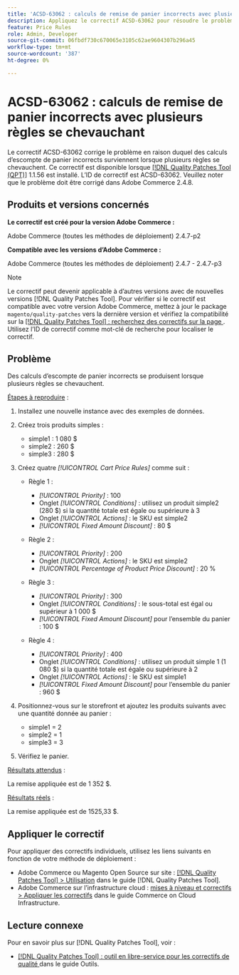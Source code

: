 ```yaml
---
title: 'ACSD-63062 : calculs de remise de panier incorrects avec plusieurs règles se chevauchant'
description: Appliquez le correctif ACSD-63062 pour résoudre le problème Adobe Commerce en raison duquel des calculs d’escompte de panier incorrects se produisent lorsque plusieurs règles se chevauchent.
feature: Price Rules
role: Admin, Developer
source-git-commit: 06fbdf730c670065e3105c62ae9604307b296a45
workflow-type: tm+mt
source-wordcount: '387'
ht-degree: 0%

---
```


# ACSD-63062 : calculs de remise de panier incorrects avec plusieurs règles se chevauchant

Le correctif ACSD-63062 corrige le problème en raison duquel des calculs d’escompte de panier incorrects surviennent lorsque plusieurs règles se chevauchent. Ce correctif est disponible lorsque [[!DNL Quality Patches Tool (QPT)]](/help/tools/quality-patches-tool/quality-patches-tool-to-self-serve-quality-patches.md) 1.1.56 est installé. L’ID de correctif est ACSD-63062. Veuillez noter que le problème doit être corrigé dans Adobe Commerce 2.4.8.

## Produits et versions concernés

**Le correctif est créé pour la version Adobe Commerce :**

Adobe Commerce (toutes les méthodes de déploiement) 2.4.7-p2

**Compatible avec les versions d’Adobe Commerce :**

Adobe Commerce (toutes les méthodes de déploiement) 2.4.7 - 2.4.7-p3

>[!NOTE]
>
>Le correctif peut devenir applicable à d’autres versions avec de nouvelles versions [!DNL Quality Patches Tool]. Pour vérifier si le correctif est compatible avec votre version Adobe Commerce, mettez à jour le package `magento/quality-patches` vers la dernière version et vérifiez la compatibilité sur la [[!DNL Quality Patches Tool] : recherchez des correctifs sur la page ](https://experienceleague.adobe.com/tools/commerce-quality-patches/index.html?lang=fr). Utilisez l’ID de correctif comme mot-clé de recherche pour localiser le correctif.

## Problème

Des calculs d’escompte de panier incorrects se produisent lorsque plusieurs règles se chevauchent.

<u>Étapes à reproduire</u> :

1. Installez une nouvelle instance avec des exemples de données.
1. Créez trois produits simples :

   * simple1 : 1 080 $
   * simple2 : 260 $
   * simple3 : 280 $

1. Créez quatre *[!UICONTROL Cart Price Rules]* comme suit :

   * Règle 1 :

      * *[!UICONTROL Priority]* : 100
      * Onglet *[!UICONTROL Conditions]* : utilisez un produit simple2 (280 $) si la quantité totale est égale ou supérieure à 3
      * Onglet *[!UICONTROL Actions]* : le SKU est simple2
      * *[!UICONTROL Fixed Amount Discount]* : 80 $

   * Règle 2 :

      * *[!UICONTROL Priority]* : 200
      * Onglet *[!UICONTROL Actions]* : le SKU est simple2
      * *[!UICONTROL Percentage of Product Price Discount]* : 20 %

   * Règle 3 :

      * *[!UICONTROL Priority]* : 300
      * Onglet *[!UICONTROL Conditions]* : le sous-total est égal ou supérieur à 1 000 $
      * *[!UICONTROL Fixed Amount Discount]* pour l’ensemble du panier : 100 $

   * Règle 4 :

      * *[!UICONTROL Priority]* : 400
      * Onglet *[!UICONTROL Conditions]* : utilisez un produit simple 1 (1 080 $) si la quantité totale est égale ou supérieure à 2
      * Onglet *[!UICONTROL Actions]* : le SKU est simple1
      * *[!UICONTROL Fixed Amount Discount]* pour l’ensemble du panier : 960 $

1. Positionnez-vous sur le storefront et ajoutez les produits suivants avec une quantité donnée au panier :

   * simple1 = 2
   * simple2 = 1
   * simple3 = 3

1. Vérifiez le panier.

<u>Résultats attendus</u> :

La remise appliquée est de 1 352 $.

<u>Résultats réels</u> :

La remise appliquée est de 1525,33 $.

## Appliquer le correctif

Pour appliquer des correctifs individuels, utilisez les liens suivants en fonction de votre méthode de déploiement :

* Adobe Commerce ou Magento Open Source sur site : [[!DNL Quality Patches Tool] > Utilisation](/help/tools/quality-patches-tool/usage.md) dans le guide [!DNL Quality Patches Tool].
* Adobe Commerce sur l’infrastructure cloud : [mises à niveau et correctifs > Appliquer les correctifs](https://experienceleague.adobe.com/docs/commerce-cloud-service/user-guide/develop/upgrade/apply-patches.html?lang=fr) dans le guide Commerce on Cloud Infrastructure.


## Lecture connexe

Pour en savoir plus sur [!DNL Quality Patches Tool], voir :

* [[!DNL Quality Patches Tool] : outil en libre-service pour les correctifs de qualité ](/help/tools/quality-patches-tool/quality-patches-tool-to-self-serve-quality-patches.md) dans le guide Outils.
